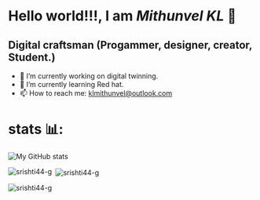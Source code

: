 <h1><strong>Hello world!!!, I am <em>Mithunvel KL</em> </strong>🤠</h1>

## Digital craftsman (Progammer, designer, creator, Student.)

- 🔭 I’m currently working on digital twinning.
- 🌱 I’m currently learning Red hat.
- 📫 How to reach me: klmithunvel@outlook.com
 <!---👯 I’m looking to collaborate on ...
- 🤔 I’m looking for help with ...
- 💬 Ask me about ...--->

# stats 📊:
![My GitHub stats](https://github-readme-stats.vercel.app/api?username=KL-Mithunvel&show_icons=true&theme=codeSTACKr)



<p><img align="left" src="https://github-readme-stats.vercel.app/api/top-langs?username=srishti44-g&show_icons=true&locale=en&layout=compact" alt="srishti44-g" /></p>

<p>&nbsp;<img align="center" src="https://github-readme-stats.vercel.app/api?username=srishti44-g&show_icons=true&locale=en" alt="srishti44-g" /></p>

<p><img align="center" src="https://github-readme-streak-stats.herokuapp.com/?user=srishti44-g&" alt="srishti44-g" /></p>
